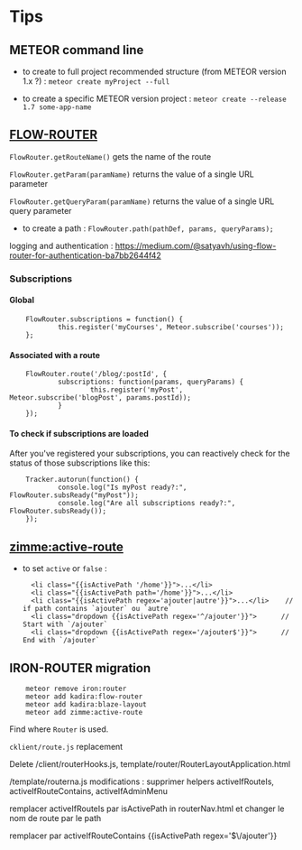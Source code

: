 # Tips

## METEOR command line

- to create to full project recommended structure (from METEOR version 1.x ?) : `meteor create myProject --full`

- to create a specific METEOR version project : `meteor create --release 1.7 some-app-name`

## [FLOW-ROUTER](https://github.com/kadirahq/flow-router#api)

`FlowRouter.getRouteName()` gets the name of the route

`FlowRouter.getParam(paramName)` returns the value of a single URL parameter

`FlowRouter.getQueryParam(paramName)` returns the value of a single URL query parameter

- to create a path : `FlowRouter.path(pathDef, params, queryParams);`

logging and authentication : https://medium.com/@satyavh/using-flow-router-for-authentication-ba7bb2644f42

### Subscriptions
#### Global

        FlowRouter.subscriptions = function() {
                this.register('myCourses', Meteor.subscribe('courses'));
        };
        
#### Associated with a route

        FlowRouter.route('/blog/:postId', {
                subscriptions: function(params, queryParams) {
                        this.register('myPost', Meteor.subscribe('blogPost', params.postId));
                }
        });

#### To check if subscriptions are loaded

After you've registered your subscriptions, you can reactively check for the status of those subscriptions like this:

        Tracker.autorun(function() {
                console.log("Is myPost ready?:", FlowRouter.subsReady("myPost"));
                console.log("Are all subscriptions ready?:", FlowRouter.subsReady());
        });

## [zimme:active-route](https://github.com/meteor-activeroute/legacy)

- to set `active` or `false` :

        <li class="{{isActivePath '/home'}}">...</li>
        <li class="{{isActivePath path='/home'}}">...</li>
        <li class="{{isActivePath regex='ajouter|autre'}}">...</li>    // if path contains `ajouter` ou `autre`
        <li class="dropdown {{isActivePath regex='^/ajouter'}}">      // Start with `/ajouter`
        <li class="dropdown {{isActivePath regex='/ajouter$'}}">      // End with `/ajouter`
 

## IRON-ROUTER migration

        meteor remove iron:router
        meteor add kadira:flow-router
        meteor add kadira:blaze-layout
        meteor add zimme:active-route

Find where `Router` is used.

`cklient/route.js` replacement

Delete /client/routerHooks.js, template/router/RouterLayoutApplication.html

/template/routerna.js modifications : supprimer helpers activeIfRouteIs, activeIfRouteContains, activeIfAdminMenu

remplacer activeIfRouteIs par isActivePath in routerNav.html et changer le nom de route par le path

remplacer par activeIfRouteContains {{isActivePath regex='$\\/ajouter'}}

